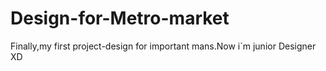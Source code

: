 # Design-for-Metro-market

Finally,my first project-design for important mans.Now i`m junior Designer XD